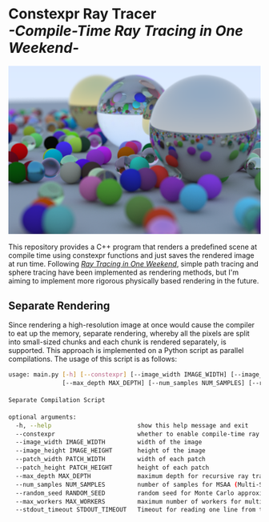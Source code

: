# Constexpr Ray Tracer <br> *-Compile-Time Ray Tracing in One Weekend-*

![image](outputs/image.png)

This repository provides a C++ program that renders a predefined scene at compile time using constexpr functions and just saves the rendered image at run time. Following [*Ray Tracing in One Weekend*](https://raytracing.github.io/books/RayTracingInOneWeekend.html), simple path tracing and sphere tracing have been implemented as rendering methods, but I'm aiming to implement more rigorous physically based rendering in the future.

## Separate Rendering

Since rendering a high-resolution image at once would cause the compiler to eat up the memory, separate rendering, whereby all the pixels are split into small-sized chunks and each chunk is rendered separately, is supported. This approach is implemented on a Python script as parallel compilations. The usage of this script is as follows:

```bash
usage: main.py [-h] [--constexpr] [--image_width IMAGE_WIDTH] [--image_height IMAGE_HEIGHT] [--patch_width PATCH_WIDTH] [--patch_height PATCH_HEIGHT]
               [--max_depth MAX_DEPTH] [--num_samples NUM_SAMPLES] [--random_seed RANDOM_SEED] [--max_workers MAX_WORKERS] [--stdout_timeout STDOUT_TIMEOUT]

Separate Compilation Script

optional arguments:
  -h, --help            			show this help message and exit
  --constexpr           			whether to enable compile-time ray tracing
  --image_width IMAGE_WIDTH			width of the image
  --image_height IMAGE_HEIGHT		height of the image
  --patch_width PATCH_WIDTH			width of each patch
  --patch_height PATCH_HEIGHT		height of each patch
  --max_depth MAX_DEPTH				maximum depth for recursive ray tracing
  --num_samples NUM_SAMPLES			number of samples for MSAA (Multi-Sample Anti-Aliasing)
  --random_seed RANDOM_SEED       	random seed for Monte Carlo approximation
  --max_workers MAX_WORKERS       	maximum number of workers for multiprocessing
  --stdout_timeout STDOUT_TIMEOUT	Timeout for reading one line from the stream of each child process
```
